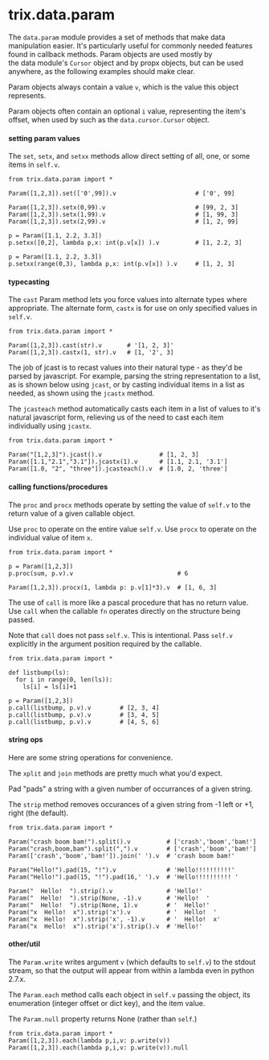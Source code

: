 

# trix.data.param

The `data.param` module provides a set of methods that make data 
manipulation easier. It's particularly useful for commonly needed 
features found in callback methods. Param objects are used mostly by  
the data module's `Cursor` object and by propx objects, but can be 
used anywhere, as the following examples should make clear.

Param objects always contain a value `v`, which is the value this
object represents. 

Param objects often contain an optional `i` value, representing the
item's offset, when used by such as the `data.cursor.Cursor` object.



#### setting param values

The `set`, `setx`, and `setxx` methods allow direct setting of all,
one, or some items in `self.v`.

```
from trix.data.param import *

Param([1,2,3]).set(['0',99]).v                      # ['0', 99]

Param([1,2,3]).setx(0,99).v                         # [99, 2, 3]
Param([1,2,3]).setx(1,99).v                         # [1, 99, 3]
Param([1,2,3]).setx(2,99).v                         # [1, 2, 99]

p = Param([1.1, 2.2, 3.3])
p.setxx([0,2], lambda p,x: int(p.v[x]) ).v          # [1, 2.2, 3]

p = Param([1.1, 2.2, 3.3])
p.setxx(range(0,3), lambda p,x: int(p.v[x]) ).v     # [1, 2, 3]

```



#### typecasting

The `cast` Param method lets you force values into alternate types
where appropriate. The alternate form, `castx` is for use on only
specified values in `self.v`.

```
from trix.data.param import *

Param([1,2,3]).cast(str).v       # '[1, 2, 3]'
Param([1,2,3]).castx(1, str).v   # [1, '2', 3]

```

The job of jcast is to recast values into their natural type - as 
they'd be parsed by javascript. For example, parsing the string 
representation to a list, as is shown below using `jcast`, or by
casting individual items in a list as needed, as shown using the
`jcastx` method.

The `jcasteach` method automatically casts each item in a list of
values to it's natural javascript form, relieving us of the need
to cast each item individually using `jcastx`.

```
from trix.data.param import *

Param("[1,2,3]").jcast().v                # [1, 2, 3]
Param([1.1,"2.1","3.1"]).jcastx(1).v      # [1.1, 2.1, '3.1']
Param([1.0, "2", "three"]).jcasteach().v  # [1.0, 2, 'three']

```



#### calling functions/procedures

The `proc` and `procx` methods operate by setting the value of 
`self.v` to the return value of a given callable object.

Use `proc` to operate on the entire value `self.v`. Use `procx` to
operate on the individual value of item `x`.

```
from trix.data.param import *

p = Param([1,2,3])
p.proc(sum, p.v).v                             # 6

Param([1,2,3]).procx(1, lambda p: p.v[1]*3).v  # [1, 6, 3]

```

The use of `call` is more like a pascal procedure that has no
return value. Use `call` when the callable `fn` operates directly
on the structure being passed.

Note that `call` does not pass `self.v`. This is intentional. Pass
`self.v` explicitly in the argument position required by the callable.

```
from trix.data.param import *

def listbump(ls):
  for i in range(0, len(ls)):
    ls[i] = ls[i]+1

p = Param([1,2,3])
p.call(listbump, p.v).v        # [2, 3, 4]
p.call(listbump, p.v).v        # [3, 4, 5]
p.call(listbump, p.v).v        # [4, 5, 6]

```



#### string ops

Here are some string operations for convenience.

The `xplit` and `join` methods are pretty much what you'd expect.

Pad "pads" a string with a given number of occurrances of a given 
string.

The `strip` method removes occurances of a given string from -1 left
or +1, right (the default).

```
from trix.data.param import *

Param("crash boom bam!").split().v          # ['crash','boom','bam!']
Param("crash,boom,bam").split(",").v        # ['crash','boom','bam!']
Param(['crash','boom','bam!']).join(' ').v  # 'crash boom bam!'

Param("Hello!").pad(15, "!").v              # 'Hello!!!!!!!!!!'
Param("Hello!").pad(15, "!").pad(16,' ').v  # 'Hello!!!!!!!!!! '

Param("  Hello!  ").strip().v               # 'Hello!'
Param("  Hello!  ").strip(None, -1).v       # 'Hello!  '
Param("  Hello!  ").strip(None, 1).v        # '  Hello!'
Param("x  Hello!  x").strip('x').v          # '  Hello!  '
Param("x  Hello!  x").strip('x', -1).v      # '  Hello!  x'
Param("x  Hello!  x").strip('x').strip().v  # 'Hello!'

```



#### other/util

The `Param.write` writes argument `v` (which defaults to `self.v`)
to the stdout stream, so that the output will appear from within
a lambda even in python 2.7.x.

The `Param.each` method calls each object in `self.v` passing the
object, its enumeration (integer offset or dict key), and the item 
value.

The `Param.null` property returns None (rather than `self`.)

```
from trix.data.param import *
Param([1,2,3]).each(lambda p,i,v: p.write(v))
Param([1,2,3]).each(lambda p,i,v: p.write(v)).null

```


